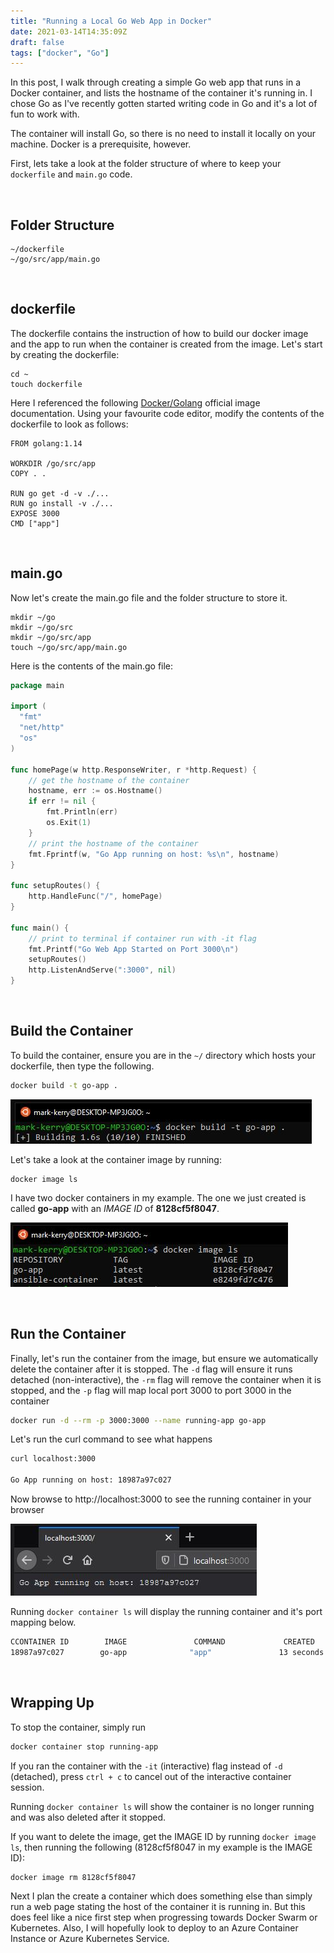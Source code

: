```yaml
---
title: "Running a Local Go Web App in Docker"
date: 2021-03-14T14:35:09Z
draft: false
tags: ["docker", "Go"]
---
```


In this post, I walk through creating a simple Go web app that runs in a Docker container, and lists the hostname of the container it's running in. I chose Go as I've recently gotten started writing code in Go and it's a lot of fun to work with.

The container will install Go, so there is no need to install it locally on your machine. Docker is a prerequisite, however.

First, lets take a look at the folder structure of where to keep your `dockerfile` and `main.go` code.

<br>

## Folder Structure

```terminal
~/dockerfile
~/go/src/app/main.go
```

<br>

## dockerfile

The dockerfile contains the instruction of how to build our docker image and the app to run when the container is created from the image. Let's start by creating the dockerfile:

```teminal
cd ~
touch dockerfile
```

Here I referenced the following [Docker/Golang](https://hub.docker.com/_/golang) official image documentation. Using your favourite code editor, modify the contents of the dockerfile to look as follows:

```docker
FROM golang:1.14

WORKDIR /go/src/app
COPY . .

RUN go get -d -v ./...
RUN go install -v ./...
EXPOSE 3000
CMD ["app"]
```

<br>

## main.go

Now let's create the main.go file and the folder structure to store it.

```termial
mkdir ~/go
mkdir ~/go/src
mkdir ~/go/src/app
touch ~/go/src/app/main.go
```

Here is the contents of the main.go file:

```go
package main

import (
  "fmt"
  "net/http"
  "os"
)

func homePage(w http.ResponseWriter, r *http.Request) {
    // get the hostname of the container
    hostname, err := os.Hostname()
    if err != nil {
        fmt.Println(err)
        os.Exit(1)
    }
    // print the hostname of the container
    fmt.Fprintf(w, "Go App running on host: %s\n", hostname)
}

func setupRoutes() {
    http.HandleFunc("/", homePage)
}

func main() {
    // print to terminal if container run with -it flag
    fmt.Printf("Go Web App Started on Port 3000\n")
    setupRoutes()
    http.ListenAndServe(":3000", nil)
}
```

<br>

## Build the Container

To build the container, ensure you are in the `~/` directory which hosts your dockerfile, then type the following.

```bash
docker build -t go-app .
```

![dockerBuild](images/dockerBuild.jpg)

Let's take a look at the container image by running:

```terminal
docker image ls
```

I have two docker containers in my example. The one we just created is called __go-app__ with an _IMAGE ID_ of __8128cf5f8047__.

![dockerImage](images/dockerImage.jpg)

<br>

## Run the Container

Finally, let's run the container from the image, but ensure we automatically delete the container after it is stopped. The `-d` flag will ensure it runs detached (non-interactive), the `-rm` flag will remove the container when it is stopped, and the `-p` flag will map local port 3000 to port 3000 in the container

```bash
docker run -d --rm -p 3000:3000 --name running-app go-app
```

Let's run the curl command to see what happens

```bash
curl localhost:3000

Go App running on host: 18987a97c027
```

Now browse to http://localhost:3000 to see the running container in your browser

![web](images/web.jpg)

Running `docker container ls` will display the running container and it's port mapping below.

```bash
CCONTAINER ID        IMAGE               COMMAND             CREATED             STATUS              PORTS                    NAMES
18987a97c027        go-app              "app"               13 seconds ago      Up 12 seconds       0.0.0.0:3000->3000/tcp   running-app
```

<br>

## Wrapping Up

To stop the container, simply run

```bash
docker container stop running-app
```

If you ran the container with the `-it` (interactive) flag instead of `-d` (detached), press `ctrl + c` to cancel out of the interactive container session.

Running `docker container ls` will show the container is no longer running and was also deleted after it stopped.

If you want to delete the image, get the IMAGE ID by running `docker image ls`, then running the following (8128cf5f8047 in my example is the IMAGE ID):

```terminal
docker image rm 8128cf5f8047
```

Next I plan the create a container which does something else than simply run a web page stating the host of the container it is running in. But this does feel like a nice first step when progressing towards Docker Swarm or Kubernetes. Also, I will hopefully look to deploy to an Azure Container Instance or Azure Kubernetes Service.
